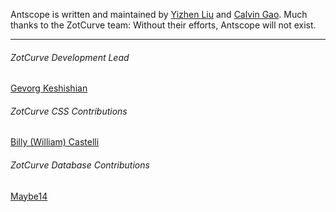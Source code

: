Antscope is written and maintained by [Yizhen Liu](https://github.com/imliuyzh) and [Calvin Gao](https://github.com/calvin-gao).
Much thanks to the ZotCurve team: Without their efforts, Antscope will not exist.

_________________

###### ZotCurve Development Lead
[Gevorg Keshishian](https://github.com/keshishi)


###### ZotCurve CSS Contributions
[Billy (William) Castelli](https://github.com/billycastelli)


###### ZotCurve Database Contributions
[Maybe14](https://github.com/Maybe14)
